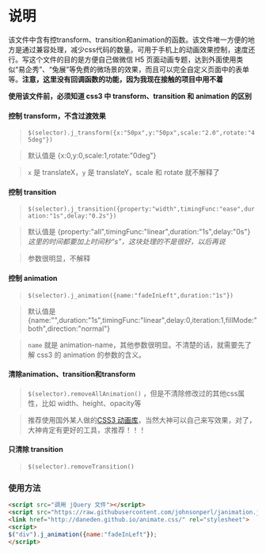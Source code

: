 # 说明

该文件中含有控transform、transition和animation的函数。该文件唯一方便的地方是通过兼容处理，减少css代码的数量。可用于手机上的动画效果控制，速度还行。写这个文件的目的是方便自己做微信 H5 页面动画专题，达到外面使用类似“易企秀”、“兔展”等免费的微场景的效果，而且可以完全自定义页面中的表单等。**注意，这里没有回调函数的功能，因为我现在接触的项目中用不着**

**使用该文件前，必须知道 css3 中 transform、transition 和 animation 的区别**

#### 控制 transform，不含过渡效果
> `$(selector).j_transform({x:"50px",y:"50px",scale:"2.0",rotate:"45deg"})` 

> 默认值是 {x:0,y:0,scale:1,rotate:"0deg"}

> `x` 是 translateX，`y` 是 translateY，scale 和 rotate 就不解释了



#### 控制 transition
> `$(selector).j_transition({property:"width",timingFunc:"ease",duration:"1s",delay:"0.2s"})`

> 默认值是 {property:"all",timingFunc:"linear",duration:"1s",delay:"0s"} *这里的时间都要加上时间秒“s”，这块处理的不是很好，以后再说*

> 参数很明显，不解释

#### 控制 animation
> `$(selector).j_animation({name:"fadeInLeft",duration:"1s"})`

> 默认值是 {name:"",duration:"1s",timingFunc:"linear",delay:0,iteration:1,fillMode:"both",direction:"normal"}

> `name` 就是 animation-name，其他参数很明显。不清楚的话，就需要先了解 css3 的 animation 的参数的含义。

#### 清除animation、transition和transform
> `$(selector).removeAllAnimation()` ，但是不清除修改过的其他css属性，比如 width、height、opacity等

> 推荐使用国外某人做的[CSS3 动画库](http://daneden.github.io/animate.css/ "CSS3 动画库")，当然大神可以自己来写效果，对了，大神肯定有更好的工具，求推荐！！！

#### 只清除 transition
> `$(selector).removeTransition()`
### 使用方法
``` html
<script src="调用 jQuery 文件"></script>
<script src="https://raw.githubusercontent.com/johnsonperl/janimation.js/master/janimation.js"></script>
<link href="http://daneden.github.io/animate.css/" rel="stylesheet">
<script>
$("div").j_animation({name:"fadeInLeft"});
</script>
```

